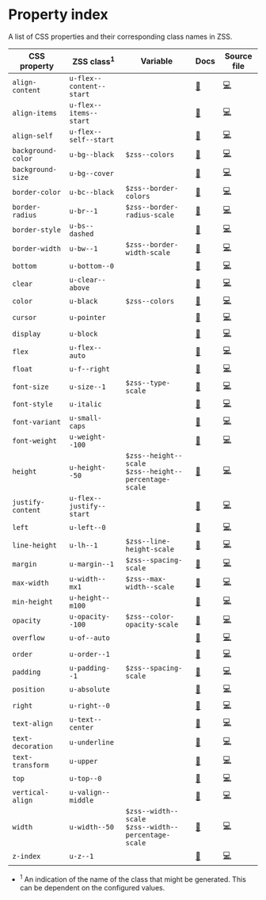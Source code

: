 # Property index

A list of CSS properties and their corresponding class names in ZSS.

CSS property | ZSS class<sup>1</sup>  | Variable | Docs | Source file
------------ | ---------- | -------- | ------------ | ----------
`align-content` | `u-flex--content--start` | | [📜](layout/flex.md) | [💻](../src/utilities/_flex.scss)
`align-items` | `u-flex--items--start` | | [📜](layout/flex.md) | [💻](../src/utilities/_flex.scss)
`align-self` | `u-flex--self--start` | | [📜](layout/flex.md) | [💻](../src/utilities/_flex.scss)
`background-color` | `u-bg--black` | `$zss--colors` | [📜](theming/colors.md) | [💻](../src/utilities/_background-color.scss)
`background-size` | `u-bg--cover` | | [📜](theming/backgrounds.md) | [💻](../src/utilities/_background-size.scss)
`border-color` | `u-bc--black` | `$zss--border-colors` | [📜](theming/borders.md) | [💻](../src/utilities/_border-color.scss)
`border-radius` | `u-br--1` | `$zss--border-radius-scale` | [📜](theming/borders.md)  | [💻](../src/utilities/_border-radius.scss)
`border-style` | `u-bs--dashed` | | [📜](theming/borders.md)  | [💻](../src/utilities/_border-style.scss)
`border-width` | `u-bw--1` | `$zss--border-width-scale` | [📜](theming/borders.md)  | [💻](../src/utilities/_border-width.scss)
`bottom` | `u-bottom--0` | | [📜](layout/position.md) | [💻](../src/utilities/_position.scss)
`clear` | `u-clear--above` | | [📜](layout/clear.md) | [💻](../src/utilities/_clear.scss)
`color` | `u-black` | `$zss--colors` | [📜](theming/colors.md) | [💻](../src/utilities/_color.scss)
`cursor` | `u-pointer` | | [📜](theming/cursor.md) | [💻](../src/utilities/_cursor.scss)
`display` | `u-block` | | [📜](layout/display.md) | [💻](../src/utilities/_display.scss)
`flex` | `u-flex--auto` | | [📜](layout/flex.md) | [💻](../src/utilities/_flex.scss)
`float` | `u-f--right` | | [📜](layout/float.md)  | [💻](../src/utilities/_float.scss)
`font-size` | `u-size--1` | `$zss--type-scale` | [📜](typography/fonts.md) | [💻](../src/utilities/_font-size.scss)
`font-style` | `u-italic` | | [📜](typography/fonts.md) | [💻](../src/utilities/_font-style.scss)
`font-variant` | `u-small-caps` | | [📜](typography/fonts.md) | [💻](../src/utilities/_font-variant.scss)
`font-weight` | `u-weight--100` | | [📜](typography/fonts.md) | [💻](../src/utilities/_font-weight.scss)
`height` | `u-height--50` | `$zss--height--scale`<br>`$zss--height--percentage-scale` | [📜](layout/height.md) | [💻](../src/utilities/_font-weight.scss)
`justify-content` | `u-flex--justify--start` | | [📜](layout/flex.md) | [💻](../src/utilities/_flex.scss)
`left` | `u-left--0` | | [📜](layout/position.md) | [💻](../src/utilities/_position.scss)
`line-height` | `u-lh--1` | `$zss--line-height-scale` | [📜](typography/line-height.md) | [💻](../src/utilities/_line-height.scss)
`margin` | `u-margin--1` | `$zss--spacing-scale` | [📜](layout/margin.md) | [💻](../src/utilities/_margin.scss)
`max-width` | `u-width--mx1` | `$zss--max-width--scale` | [📜](layout/max-width.md) | [💻](../src/utilities/_max-width.scss)
`min-height` | `u-height--m100` | | [📜](layout/min-height.md) | [💻](../src/utilities/_min-height.scss)
`opacity` | `u-opacity--100` | `$zss--color-opacity-scale` | [📜](theming/opacity.md) | [💻](../src/utilities/_opacity.scss)
`overflow` | `u-of--auto` | | [📜](layout/overflow.md) | [💻](../src/utilities/_overflow.scss)
`order` | `u-order--1` | | [📜](layout/flex.md) | [💻](../src/utilities/_flex.scss)
`padding` | `u-padding--1` | `$zss--spacing-scale` | [📜](layout/padding.md) | [💻](../src/utilities/_padding.scss)
`position` | `u-absolute` | | [📜](layout/position.md) | [💻](../src/utilities/_position.scss)
`right` | `u-right--0` | | [📜](layout/position.md) | [💻](../src/utilities/_position.scss)
`text-align` | `u-text--center` | | [📜](typography/text-align.md) | [💻](../src/utilities/_text-align.scss)
`text-decoration` | `u-underline` | | [📜](typography/text-decoration.md) | [💻](../src/utilities/_text-decoration.scss)
`text-transform` | `u-upper` | | [📜](typography/text-transform.md) | [💻](../src/utilities/_text-transform.scss)
`top` | `u-top--0` | | [📜](layout/position.md) | [💻](../src/utilities/_position.scss)
`vertical-align` | `u-valign--middle` | | [📜](layout/vertical-align.md) | [💻](../src/utilities/_vertical-align.scss)
`width` | `u-width--50` | `$zss--width--scale`<br>`$zss--width--percentage-scale` | [📜](layout/width.md) | [💻](../src/utilities/_width.scss)
`z-index` | `u-z--1` | | [📜](layout/z-index.md) | [💻](../src/utilities/_z-index.scss)

- <sup>1</sup> An indication of the name of the class that might be generated. This can be dependent on the configured values.